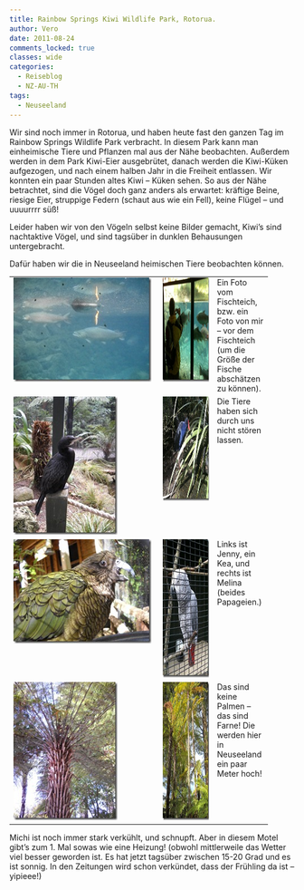 ```yaml
---
title: Rainbow Springs Kiwi Wildlife Park, Rotorua.
author: Vero
date: 2011-08-24
comments_locked: true
classes: wide
categories:
  - Reiseblog
  - NZ-AU-TH
tags:
  - Neuseeland
---
```


<p>Wir sind noch immer in Rotorua, und haben heute fast den ganzen Tag im Rainbow Springs Wildlife Park verbracht. In diesem Park kann man einheimische Tiere und Pflanzen mal aus der Nähe beobachten. Außerdem werden in dem Park Kiwi-Eier ausgebrütet, danach werden die Kiwi-Küken aufgezogen, und nach einem halben Jahr in die Freiheit entlassen. Wir konnten ein paar Stunden altes Kiwi – Küken sehen. So aus der Nähe betrachtet, sind die Vögel doch ganz anders als erwartet: kräftige Beine, riesige Eier, struppige Federn (schaut aus wie ein Fell), keine Flügel – und uuuurrrr süß!</p>  <p>Leider haben wir von den Vögeln selbst keine Bilder gemacht, Kiwi’s sind nachtaktive Vögel, und sind tagsüber in dunklen Behausungen untergebracht.</p>  <p>Dafür haben wir die in Neuseeland heimischen Tiere beobachten können.</p>  <table border="0" cellspacing="0" cellpadding="2" width="362"><tbody>     <tr>       <td valign="top" width="250"><a href="/assets/images/2011/08/DSCN1075.jpg"><img src="/assets/images/2011/08/DSCN1075_thumb.jpg" width="244" height="184" alt="DSCN1075" border="0" /></a></td>        <td valign="top" width="82"><a href="/assets/images/2011/08/IMG_0875.jpg"><img src="/assets/images/2011/08/IMG_0875_thumb.jpg" width="244" height="184" alt="IMG_0875" border="0" /></a></td>        <td valign="top" width="28">Ein Foto vom Fischteich, bzw. ein Foto von mir – vor dem Fischteich (um die Größe der Fische abschätzen zu können).</td>     </tr>      <tr>       <td valign="top" width="250"><a href="/assets/images/2011/08/DSCN1086.jpg"><img src="/assets/images/2011/08/DSCN1086_thumb.jpg" width="184" height="244" alt="DSCN1086" border="0" /></a></td>        <td valign="top" width="82"><a href="/assets/images/2011/08/IMG_0890.jpg"><img src="/assets/images/2011/08/IMG_0890_thumb.jpg" width="244" height="184" alt="IMG_0890" border="0" /></a></td>        <td valign="top" width="28">Die Tiere haben sich durch uns nicht stören lassen.</td>     </tr>      <tr>       <td valign="top" width="250"><a href="/assets/images/2011/08/DSCN1090.jpg"><img src="/assets/images/2011/08/DSCN1090_thumb.jpg" width="244" height="184" alt="DSCN1090" border="0" /></a></td>        <td valign="top" width="82"><a href="/assets/images/2011/08/IMG_0871.jpg"><img src="/assets/images/2011/08/IMG_0871_thumb.jpg" width="184" height="244" alt="IMG_0871" border="0" /></a></td>        <td valign="top" width="40">Links ist Jenny, ein Kea, und rechts ist Melina&#160; (beides Papageien.)&#160; </td>     </tr>      <tr>       <td valign="top" width="250"><a href="/assets/images/2011/08/DSCN1094.jpg"><img src="/assets/images/2011/08/DSCN1094_thumb.jpg" width="184" height="244" alt="DSCN1094" border="0" /></a></td>        <td valign="top" width="82"><a href="/assets/images/2011/08/DSCN1096.jpg"><img src="/assets/images/2011/08/DSCN1096_thumb.jpg" width="184" height="244" alt="DSCN1096" border="0" /></a></td>        <td valign="top" width="40">Das sind keine Palmen – das sind Farne! Die werden hier in Neuseeland ein paar Meter hoch!</td>     </tr>   </tbody></table>  <p>Michi ist noch immer stark verkühlt, und schnupft. Aber in diesem Motel gibt’s zum 1. Mal sowas wie eine Heizung! (obwohl mittlerweile das Wetter viel besser geworden ist. Es hat jetzt tagsüber zwischen 15-20 Grad und es ist sonnig. In den Zeitungen wird schon verkündet, dass der Frühling da ist – yipieee!)</p>
